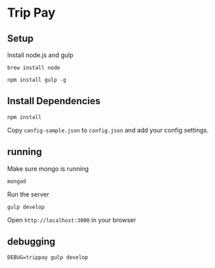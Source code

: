 # Trip Pay

## Setup

Install node.js and gulp

    brew install node

    npm install gulp -g

## Install Dependencies

    npm install


Copy `config-sample.json` to `config.json` and add your config settings.

## running

Make sure mongo is running

    mongod

Run the server

    gulp develop

Open `http://localhost:3000` in your browser

## debugging

    DEBUG=trippay gulp develop
